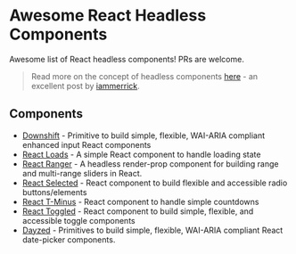 # Awesome React Headless Components

Awesome list of React headless components! PRs are welcome.

> Read more on the concept of headless components [here](https://medium.com/merrickchristensen/headless-user-interface-components-565b0c0f2e18) - an excellent post by [iammerrick](https://github.com/iammerrick).

## Components

- [Downshift](https://github.com/paypal/downshift) - Primitive to build simple, flexible, WAI-ARIA compliant enhanced input React components
- [React Loads](https://github.com/jxom/react-loads) - A simple React component to handle loading state
- [React Ranger](https://github.com/react-tools/react-ranger) - A headless render-prop component for building range and multi-range sliders in React.
- [React Selected](https://github.com/jxom/react-selected) - React component to build flexible and accessible radio buttons/elements
- [React T-Minus](https://github.com/jxom/react-t-minus) - React component to handle simple countdowns
- [React Toggled](https://github.com/kentcdodds/react-toggled) - React component to build simple, flexible, and accessible toggle components
- [Dayzed](https://github.com/deseretdigital/dayzed) - Primitives to build simple, flexible, WAI-ARIA compliant React date-picker components.
